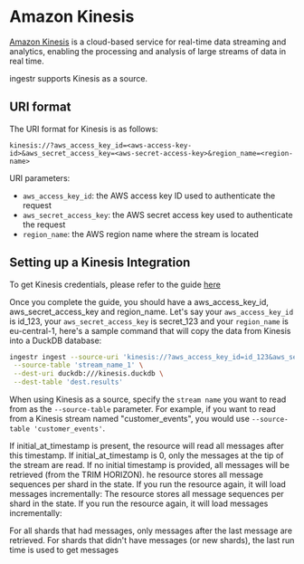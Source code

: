 # Amazon Kinesis

[Amazon Kinesis](https://docs.aws.amazon.com/streams/latest/dev/key-concepts.html) is a
cloud-based service for real-time data streaming and analytics, enabling the processing and analysis of large streams of data in real time.

ingestr supports Kinesis as a source.

## URI format
The URI format for Kinesis is as follows:

```plaintext
kinesis://?aws_access_key_id=<aws-access-key-id>&aws_secret_access_key=<aws-secret-access-key>&region_name=<region-name>
``` 

URI parameters:
- `aws_access_key_id`: the AWS access key ID used to authenticate the request
- `aws_secret_access_key`: the AWS secret access key used to authenticate the request
- `region_name`: the AWS region name where the stream is located

## Setting up a Kinesis Integration
To get Kinesis credentials, please refer to the guide [here](https://dlthub.com/docs/dlt-ecosystem/verified-sources/amazon_kinesis#grab-credentials)

Once you complete the guide, you should have a aws_access_key_id, aws_secret_access_key and region_name. Let's say your `aws_access_key_id` is id_123, your `aws_secret_access_key` is secret_123 and your `region_name` is eu-central-1, here's a sample command that will copy the data from Kinesis into a DuckDB database:

```bash
ingestr ingest --source-uri 'kinesis://?aws_access_key_id=id_123&aws_secret_access_key=secret_123&region_name=eu-central-1' \
 --source-table 'stream_name_1' \
 --dest-uri duckdb:///kinesis.duckdb \
 --dest-table 'dest.results'
```

When using Kinesis as a source, specify the `stream name` you want to read from as the `--source-table` parameter. For example, if you want to read from a Kinesis stream named "customer_events", you would use `--source-table 'customer_events'`.

If initial_at_timestamp is present, the resource will read all messages after this timestamp.
If initial_at_timestamp is 0, only the messages at the tip of the stream are read.
If no initial timestamp is provided, all messages will be retrieved (from the TRIM HORIZON).
he resource stores all message sequences per shard in the state. If you run the resource again, it will load messages incrementally:
The resource stores all message sequences per shard in the state. If you run the resource again, it will load messages incrementally:


For all shards that had messages, only messages after the last message are retrieved.
For shards that didn't have messages (or new shards), the last run time is used to get messages

